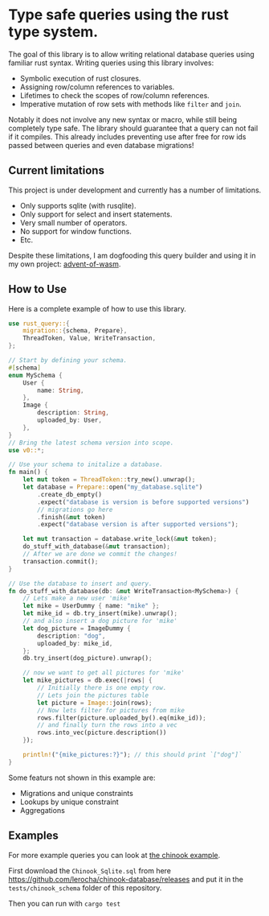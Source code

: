 # Type safe queries using the rust type system.
The goal of this library is to allow writing relational database queries using familiar rust syntax.
Writing queries using this library involves:
- Symbolic execution of rust closures.
- Assigning row/column references to variables.
- Lifetimes to check the scopes of row/column references.
- Imperative mutation of row sets with methods like `filter` and `join`.

Notably it does not involve any new syntax or macro, while still being completely type safe.
The library should guarantee that a query can not fail if it compiles.
This already includes preventing use after free for row ids passed between queries and even database migrations!

## Current limitations
This project is under development and currently has a number of limitations.
- Only supports sqlite (with rusqlite).
- Only support for select and insert statements.
- Very small number of operators.
- No support for window functions.
- Etc.

Despite these limitations, I am dogfooding this query builder and using it in my own project: [advent-of-wasm](https://github.com/LHolten/advent-of-wasm).

## How to Use

Here is a complete example of how to use this library.

```rust
use rust_query::{
    migration::{schema, Prepare},
    ThreadToken, Value, WriteTransaction,
};

// Start by defining your schema.
#[schema]
enum MySchema {
    User {
        name: String,
    },
    Image {
        description: String,
        uploaded_by: User,
    },
}
// Bring the latest schema version into scope.
use v0::*;

// Use your schema to initalize a database.
fn main() {
    let mut token = ThreadToken::try_new().unwrap();
    let database = Prepare::open("my_database.sqlite")
        .create_db_empty()
        .expect("database is version is before supported versions")
        // migrations go here
        .finish(&mut token)
        .expect("database version is after supported versions");

    let mut transaction = database.write_lock(&mut token);
    do_stuff_with_database(&mut transaction);
    // After we are done we commit the changes!
    transaction.commit();
}

// Use the database to insert and query.
fn do_stuff_with_database(db: &mut WriteTransaction<MySchema>) {
    // Lets make a new user 'mike'
    let mike = UserDummy { name: "mike" };
    let mike_id = db.try_insert(mike).unwrap();
    // and also insert a dog picture for 'mike'
    let dog_picture = ImageDummy {
        description: "dog",
        uploaded_by: mike_id,
    };
    db.try_insert(dog_picture).unwrap();

    // now we want to get all pictures for 'mike'
    let mike_pictures = db.exec(|rows| {
        // Initially there is one empty row.
        // Lets join the pictures table
        let picture = Image::join(rows);
        // Now lets filter for pictures from mike
        rows.filter(picture.uploaded_by().eq(mike_id));
        // and finally turn the rows into a vec
        rows.into_vec(picture.description())
    });

    println!("{mike_pictures:?}"); // this should print `["dog"]`
}
```
Some featurs not shown in this example are:
- Migrations and unique constraints
- Lookups by unique constraint
- Aggregations


## Examples
For more example queries you can look at [the chinook example](/tests/chinook.rs).

First download the `Chinook_Sqlite.sql` from here https://github.com/lerocha/chinook-database/releases and put it in the `tests/chinook_schema` folder of this repository.

Then you can run with `cargo test`
